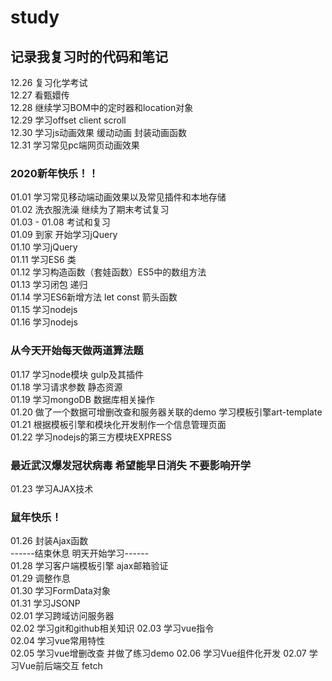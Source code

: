 # study
## 记录我复习时的代码和笔记
12.26 复习化学考试  
12.27 看甄嬛传  
12.28 继续学习BOM中的定时器和location对象  
12.29 学习offset client scroll  
12.30 学习js动画效果 缓动动画 封装动画函数  
12.31 学习常见pc端网页动画效果  
### 2020新年快乐！！ 
01.01 学习常见移动端动画效果以及常见插件和本地存储  
01.02 洗衣服洗澡 继续为了期末考试复习  
01.03 - 01.08 考试和复习  
01.09 到家 开始学习jQuery  
01.10 学习jQuery  
01.11 学习ES6 类  
01.12 学习构造函数（套娃函数）ES5中的数组方法  
01.13 学习闭包 递归  
01.14 学习ES6新增方法 let const 箭头函数  
01.15 学习nodejs  
01.16 学习nodejs  
### 从今天开始每天做两道算法题  
01.17 学习node模块 gulp及其插件  
01.18 学习请求参数 静态资源  
01.19 学习mongoDB 数据库相关操作  
01.20 做了一个数据可增删改查和服务器关联的demo 学习模板引擎art-template  
01.21 根据模板引擎和模块化开发制作一个信息管理页面  
01.22 学习nodejs的第三方模块EXPRESS   
### 最近武汉爆发冠状病毒 希望能早日消失 不要影响开学  
01.23 学习AJAX技术   
### 鼠年快乐！  
01.26 封装Ajax函数  
------结束休息 明天开始学习------  
01.28 学习客户端模板引擎 ajax邮箱验证  
01.29 调整作息  
01.30 学习FormData对象  
01.31 学习JSONP  
02.01 学习跨域访问服务器  
02.02 学习git和github相关知识
02.03 学习vue指令  
02.04 学习vue常用特性  
02.05 学习vue增删改查 并做了练习demo
02.06 学习Vue组件化开发
02.07 学习Vue前后端交互 fetch
